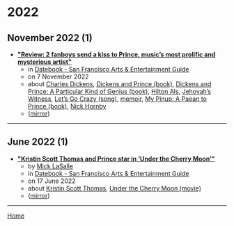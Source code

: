 # 2022

## November 2022 (1)

 - [**"Review: 2 fanboys send a kiss to Prince, music’s most prolific and mysterious artist"**](https://datebook.sfchronicle.com/books/review-2-fanboys-send-a-kiss-to-prince-musics-most-prolific-and-mysterious-artist)
    - in [Datebook - San Francisco Arts & Entertainment Guide](../../../publications/a-e/datebook-san-francisco-arts-entertainment-guide/index.md)
    - on 7 November 2022
    - about [Charles Dickens](../../../topics/charles-dickens/index.md), [Dickens and Prince (book)](../../../topics/book/dickens-and-prince/index.md), [Dickens and Prince: A Particular Kind of Genius (book)](../../../topics/book/dickens-and-prince-a-particular-kind-of-genius/index.md), [Hilton Als](../../../topics/hilton-als/index.md), [Jehovah’s Witness](../../../topics/jehovah-s-witness/index.md), [Let’s Go Crazy (song)](../../../topics/song/let-s-go-crazy/index.md), [memoir](../../../topics/memoir/index.md), [My Pinup: A Paean to Prince (book)](../../../topics/book/my-pinup-a-paean-to-prince/index.md), [Nick Hornby](../../../topics/nick-hornby/index.md)
    - ([mirror](https://web.archive.org/web/*/https://datebook.sfchronicle.com/books/review-2-fanboys-send-a-kiss-to-prince-musics-most-prolific-and-mysterious-artist))

----

## June 2022 (1)

 - [**"Kristin Scott Thomas and Prince star in ‘Under the Cherry Moon’"**](https://datebook.sfchronicle.com/datebook-pick/kristin-scott-thomas-and-prince-star-in-under-the-cherry-moon)
    - by [Mick LaSalle](../../../authors/mick-lasalle/index.md)
    - in [Datebook - San Francisco Arts & Entertainment Guide](../../../publications/a-e/datebook-san-francisco-arts-entertainment-guide/index.md)
    - on 17 June 2022
    - about [Kristin Scott Thomas](../../../topics/kristin-scott-thomas/index.md), [Under the Cherry Moon (movie)](../../../topics/movie/under-the-cherry-moon/index.md)
    - ([mirror](https://web.archive.org/web/*/https://datebook.sfchronicle.com/datebook-pick/kristin-scott-thomas-and-prince-star-in-under-the-cherry-moon))

----

[Home](../index.md)
